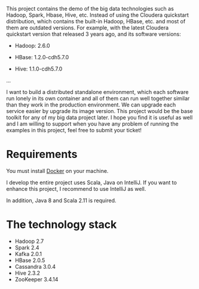This project contains the demo of the big data technologies such as Hadoop, Spark, Hbase,
Hive, etc.  Instead of using the Cloudera quickstart distribution, which contains the built-in
Hadoop, HBase, etc. and most of them are outdated versions. For example, with the latest Cloudera quickstart
version that released 3 years ago, and its software versions:

* Hadoop: 2.6.0

* HBase: 1.2.0-cdh5.7.0

* Hive: 1.1.0-cdh5.7.0

...

I want to build a distributed standalone environment, which each software run lonely in its own container
and all of them can run well together similar than they work in the production environment. We can upgrade
each service easier by upgrade its image version. This project would be the base toolkit for any of my big data project
later. I hope you find it is useful as well and I am willing to support when you have any problem of running the examples in this project, feel free to submit your ticket!

Requirements
============

You must install [Docker](https://www.docker.com/) on your machine.

I develop the entire project uses Scala, Java on IntelliJ. If you want to enhance this project, I recommend to use IntelliJ as well.

In addition, Java 8 and Scala 2.11 is required.


The technology stack
====================

* Hadoop 2.7
* Spark 2.4
* Kafka 2.0.1
* HBase 2.0.5
* Cassandra 3.0.4
* Hive 2.3.2
* ZooKeeper 3.4.14
